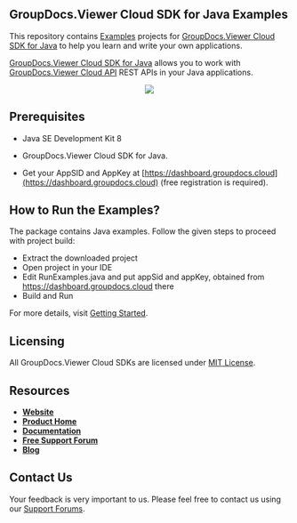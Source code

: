 ## GroupDocs.Viewer Cloud SDK for Java Examples
This repository contains [Examples](Examples) projects for [GroupDocs.Viewer Cloud SDK for Java](https://github.com/groupdocs-viewer-cloud/groupdocs-viewer-cloud-java) to help you learn and write your own applications.


[GroupDocs.Viewer Cloud SDK for Java](https://products.groupdocs.cloud/viewer/java) allows you to work with [GroupDocs.Viewer Cloud API](https://products.groupdocs.cloud/viewer) REST APIs in your Java applications.

<p align="center">
  <a title="Download complete GroupDocs.Viewer Cloud SDK Java Example source code" href="https://github.com/groupdocs-viewer-cloud/groupdocs-viewer-cloud-java-samples/archive/master.zip">
	<img src="https://raw.github.com/AsposeExamples/java-examples-dashboard/master/images/downloadZip-Button-Large.png" />
  </a>
</p>

## Prerequisites

+ Java SE Development Kit 8

+ GroupDocs.Viewer Cloud SDK for Java.

+ Get your AppSID and AppKey at [https://dashboard.groupdocs.cloud](https://dashboard.groupdocs.cloud) (free registration is required).

## How to Run the Examples?

The package contains Java examples. Follow the given steps to proceed with project build:

* Extract the downloaded project
* Open project in your IDE
* Edit RunExamples.java and put appSid and appKey, obtained from https://dashboard.groupdocs.cloud there
* Build and Run

For more details, visit  [Getting Started](https://docs.groupdocs.cloud/display/viewercloud/Getting+Started).

## Licensing
All GroupDocs.Viewer Cloud SDKs are licensed under [MIT License](LICENSE).

## Resources
+ [**Website**](https://www.groupdocs.cloud)
+ [**Product Home**](https://products.groupdocs.cloud/viewer)
+ [**Documentation**](https://docs.groupdocs.cloud/display/viewercloud/Home)
+ [**Free Support Forum**](https://forum.groupdocs.cloud/c/viewer)
+ [**Blog**](https://blog.groupdocs.cloud/category/viewer)

## Contact Us
Your feedback is very important to us. Please feel free to contact us using our [Support Forums](https://forum.groupdocs.cloud/c/viewer).
